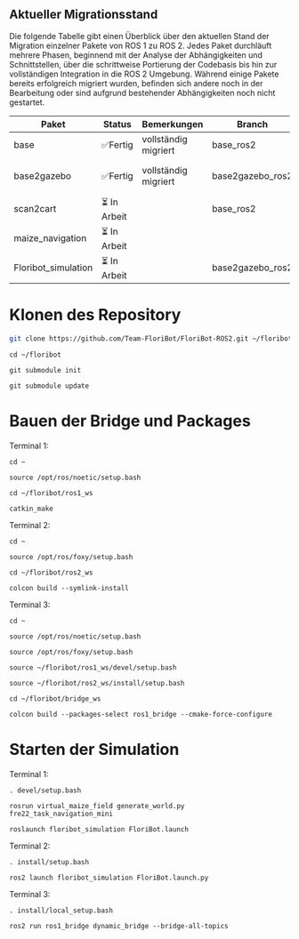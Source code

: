 ## Aktueller Migrationsstand

Die folgende Tabelle gibt einen Überblick über den aktuellen Stand der Migration einzelner Pakete von ROS 1 zu ROS 2. Jedes Paket durchläuft mehrere Phasen, beginnend mit der Analyse der Abhängigkeiten und Schnittstellen, über die schrittweise Portierung der Codebasis bis hin zur vollständigen Integration in die ROS 2 Umgebung. Während einige Pakete bereits erfolgreich migriert wurden, befinden sich andere noch in der Bearbeitung oder sind aufgrund bestehender Abhängigkeiten noch nicht gestartet.

| Paket                 | Status             | Bemerkungen                                   | Branch           |Wer        |
|-----------------------|--------------------|-----------------------------------------------|------------------|-----------|
| base                  | ✅Fertig           | vollständig migriert                          | base_ros2        | Aaron    |
| base2gazebo           | ✅Fertig           | vollständig migriert                          | base2gazebo_ros2 | Jannis & Aaron  |
| scan2cart             | ⏳ In Arbeit       |                                               | base_ros2        | Jannis    |
| maize_navigation      | ⏳ In Arbeit       |                                               |                  | Aaron    |
| Floribot_simulation   | ⏳ In Arbeit        |                                               | base2gazebo_ros2 |          |

# Klonen des Repository
```bash
git clone https://github.com/Team-FloriBot/FloriBot-ROS2.git ~/floribot
```
```
cd ~/floribot
```
```
git submodule init
```
```
git submodule update
```

# Bauen der Bridge und Packages
Terminal 1:
```
cd ~
```
```
source /opt/ros/noetic/setup.bash
```
```
cd ~/floribot/ros1_ws
```
```
catkin_make
```
Terminal 2:
```
cd ~
```
```
source /opt/ros/foxy/setup.bash
```
```
cd ~/floribot/ros2_ws
```
```
colcon build --symlink-install
```
Terminal 3:
```
cd ~
```
```
source /opt/ros/noetic/setup.bash
```
```
source /opt/ros/foxy/setup.bash
```
```
source ~/floribot/ros1_ws/devel/setup.bash
```
```
source ~/floribot/ros2_ws/install/setup.bash
```
```
cd ~/floribot/bridge_ws
```
```
colcon build --packages-select ros1_bridge --cmake-force-configure
```
# Starten der Simulation
Terminal 1:
```
. devel/setup.bash
```
```
rosrun virtual_maize_field generate_world.py fre22_task_navigation_mini
```
```
roslaunch floribot_simulation FloriBot.launch
```
Terminal 2:
```
. install/setup.bash
```
```
ros2 launch floribot_simulation FloriBot.launch.py
```
Terminal 3:
```
. install/local_setup.bash
```
```
ros2 run ros1_bridge dynamic_bridge --bridge-all-topics
```




